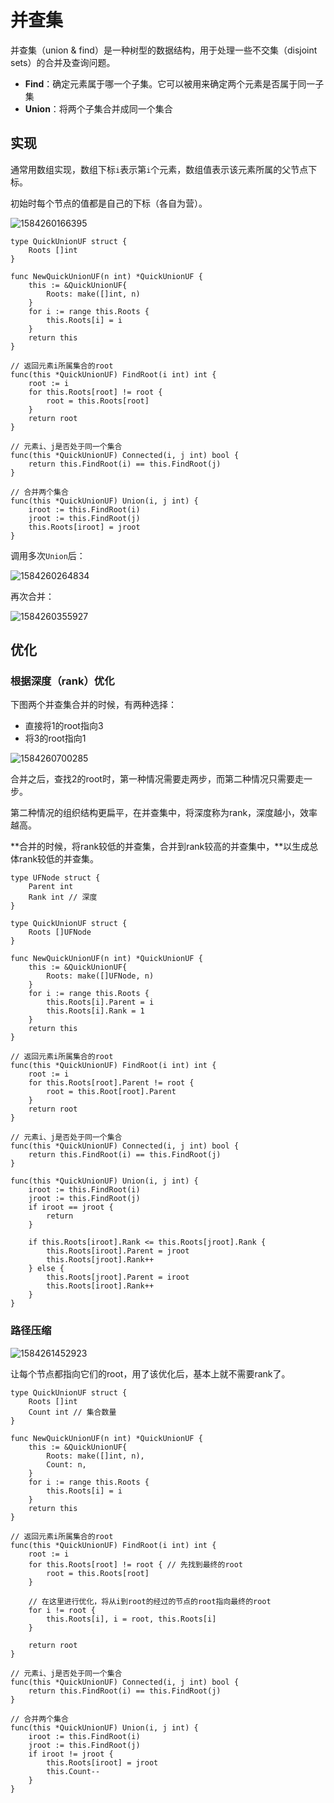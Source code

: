 # 并查集

并查集（union & find）是一种树型的数据结构，用于处理一些不交集（disjoint sets）的合并及查询问题。

* **Find**：确定元素属于哪一个子集。它可以被用来确定两个元素是否属于同一子集
* **Union**：将两个子集合并成同一个集合

## 实现

通常用数组实现，数组下标`i`表示第`i`个元素，数组值表示该元素所属的父节点下标。

初始时每个节点的值都是自己的下标（各自为营）。

![1584260166395](bing-cha-ji.assets/1584260166395.png)

```text
type QuickUnionUF struct {
    Roots []int
}

func NewQuickUnionUF(n int) *QuickUnionUF {
    this := &QuickUnionUF{
        Roots: make([]int, n)
    }
    for i := range this.Roots {
        this.Roots[i] = i
    }
    return this
}

// 返回元素i所属集合的root
func(this *QuickUnionUF) FindRoot(i int) int {
    root := i
    for this.Roots[root] != root {
        root = this.Roots[root]
    }
    return root
}

// 元素i、j是否处于同一个集合
func(this *QuickUnionUF) Connected(i, j int) bool {
    return this.FindRoot(i) == this.FindRoot(j)
}

// 合并两个集合
func(this *QuickUnionUF) Union(i, j int) {
    iroot := this.FindRoot(i)
    jroot := this.FindRoot(j)
    this.Roots[iroot] = jroot
}
```

调用多次`Union`后：

![1584260264834](bing-cha-ji.assets/1584260264834.png)

再次合并：

![1584260355927](bing-cha-ji.assets/1584260355927.png)

## 优化

### 根据深度（rank）优化

下图两个并查集合并的时候，有两种选择：

* 直接将1的root指向3
* 将3的root指向1

![1584260700285](bing-cha-ji.assets/1584260700285.png)

合并之后，查找2的root时，第一种情况需要走两步，而第二种情况只需要走一步。

第二种情况的组织结构更扁平，在并查集中，将深度称为rank，深度越小，效率越高。

**合并的时候，将rank较低的并查集，合并到rank较高的并查集中，**以生成总体rank较低的并查集。

```text
type UFNode struct {
    Parent int
    Rank int // 深度
}

type QuickUnionUF struct {
    Roots []UFNode
}

func NewQuickUnionUF(n int) *QuickUnionUF {
    this := &QuickUnionUF{
        Roots: make([]UFNode, n)
    }
    for i := range this.Roots {
        this.Roots[i].Parent = i
        this.Roots[i].Rank = 1
    }
    return this
}

// 返回元素i所属集合的root
func(this *QuickUnionUF) FindRoot(i int) int {
    root := i
    for this.Roots[root].Parent != root {
        root = this.Root[root].Parent
    }
    return root
}

// 元素i、j是否处于同一个集合
func(this *QuickUnionUF) Connected(i, j int) bool {
    return this.FindRoot(i) == this.FindRoot(j)
}

func(this *QuickUnionUF) Union(i, j int) {
    iroot := this.FindRoot(i)
    jroot := this.FindRoot(j)
    if iroot == jroot {
        return
    }

    if this.Roots[iroot].Rank <= this.Roots[jroot].Rank {
        this.Roots[iroot].Parent = jroot
        this.Roots[jroot].Rank++
    } else {
        this.Roots[jroot].Parent = iroot
        this.Roots[iroot].Rank++
    }
}
```

### 路径压缩

![1584261452923](bing-cha-ji.assets/1584261452923.png)

让每个节点都指向它们的root，用了该优化后，基本上就不需要rank了。

```text
type QuickUnionUF struct {
    Roots []int
    Count int // 集合数量
}

func NewQuickUnionUF(n int) *QuickUnionUF {
    this := &QuickUnionUF{
        Roots: make([]int, n),
        Count: n,
    }
    for i := range this.Roots {
        this.Roots[i] = i
    }
    return this
}

// 返回元素i所属集合的root
func(this *QuickUnionUF) FindRoot(i int) int {
    root := i
    for this.Roots[root] != root { // 先找到最终的root
        root = this.Roots[root]
    }

    // 在这里进行优化，将从i到root的经过的节点的root指向最终的root
    for i != root {
        this.Roots[i], i = root, this.Roots[i]
    }

    return root
}

// 元素i、j是否处于同一个集合
func(this *QuickUnionUF) Connected(i, j int) bool {
    return this.FindRoot(i) == this.FindRoot(j)
}

// 合并两个集合
func(this *QuickUnionUF) Union(i, j int) {
    iroot := this.FindRoot(i)
    jroot := this.FindRoot(j)
    if iroot != jroot {
        this.Roots[iroot] = jroot
        this.Count--
    }
}
```

